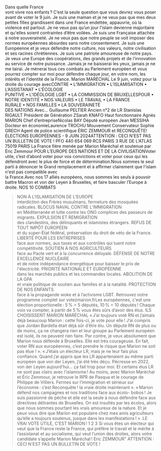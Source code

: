 Dans quelle France  
vont vivre nos enfants ?
C’est la seule question que vous devrez 
vous poser avant de voter le 9 juin.
Je suis une maman et je ne veux pas 
que mes deux petites filles grandissent 
dans une France endettée, appauvrie, où 
la violence est partout. Je ne veux pas 
qu’un jour l'islam devienne majoritaire et 
qu'elles soient contraintes d’être voilées.
Je suis une Française attachée à 
notre souveraineté. Je ne veux pas 
que notre peuple se voit imposer 
des normes européennes absurdes 
sans notre consentement.
Je suis une Européenne et je veux 
défendre notre culture, nos valeurs, notre 
civilisation et ses racines chrétiennes.
Je suis une patriote amoureuse de 
notre pays. Je veux une Europe des 
coopérations, des grands projets et de 
l'innovation au service de notre puissance.
Jamais je ne baisserai les yeux, jamais je 
ne me tairai. Je mènerai tous ces combats au 
Parlement européen et vous pourrez compter 
sur moi pour défendre chaque jour, en votre 
nom, les intérêts et l’identité de la France.
 Marion MARÉCHAL 
Le 9 juin, votez pour la droite du courage avecCONTRE
•  L’IMMIGRATION
•  L’ISLAMISATION
•  L’ASSISTANAT 
•  L'ÉCOLOGIE  
PUNITIVE
•  L'IDÉOLOGIE LGBT
•  LA COMMISSION 
DE BRUXELLESPOUR
•  NOTRE IDENTITÉ
•  NOS VALEURS
•  LE TRAVAIL 
•  LA FRANCE  
RURALE 
•  NOS FAMILLES
•  LA SOUVERAINETÉ  
DES NATIONS
Avec...
Guillaume PELTIER
Ancien n°2 de LR
Stanislas RIGAULT
Président de Génération ZSarah KNAFO
Haut fonctionnaire
Agnès MARION
Chef d’entrepriseNicolas BAY
Député européen
Jean MESSIHA
Docteur en économieLaurence TROCHU
Mouvement Conservateur
Sophie GRECH
Agent de police scientifique 
ÉRIC ZEMMOUR et RECONQUÊTE!
ÉLECTIONS EUROPÉENNES - 9 JUIN 2024ATTENTION : CECI N'EST PAS UN BULLETIN DE VOTE !   PFO 440 654 069 RCS PARIS 3 RUE DE L'ATLAS 75019 PARIS
La France fière menée par Marion Maréchal et soutenue par Éric Zemmour
POUR L’EUROPE DES NATIONS ET DE LA CIVILISATIONVoter utile, c’est 
d’abord voter pour 
vos convictions et 
voter pour ceux qui 
les défendront avec 
le plus de force et de 
détermination.Nous sommes le seul 
parti à dénoncer le 
Grand remplacement 
et à affirmer clairement 
que l'islam n'est pas 
compatible avec  
la France.Avec nos 17 alliés 
européens, nous 
sommes les seuls  à 
pouvoir battre Macron et 
von der Leyen à Bruxelles, 
et faire basculer 
l’Europe à droite.
NOS 10 COMBATS
>  NON À L'ISLAMISATION DE L'EUROPE  
interdiction des Frères musulmans, fermeture des mosquées radicales.
>  BLOCUS NAVAL CONTRE L'IMMIGRATION  
en Méditerranée et lutte contre les ONG complices des passeurs de migrants.
>  EXPULSION ET REMIGRATION  
des clandestins, des délinquants et islamistes étrangers.
>  REFUS DE TOUT IMPÔT EUROPÉEN  
et du super-État fédéral, préservation du droit de véto de la France.
>  LIBERTÉ POUR LES ENTREPRISES  
face aux normes, aux taxes et aux contrôles qui tuent notre compétitivité.
>  SOUTIEN À NOS AGRICULTEURS  
face au Pacte vert et à la concurrence déloyale.
>  DÉFENSE DE NOTRE EXCELLENCE NUCLÉAIRE  
et de notre indépendance énergétique pour baisser le prix de l'électricité.
>  PRIORITÉ NATIONALE ET EUROPÉENNE  
dans les marchés publics et les commandes locales.
>  ABOLITION DE LA GPA  
et vraie politique de soutien aux familles et à la natalité.
>  PROTECTION DE NOS ENFANTS  
face à la propagande woke et à l’activisme LGBT.
> Retrouvez notre 
programme complet sur 
votezmarion.frLes européennes, c'est une élection proportionelle :
5 % = 5 députés, 10 % = 10 députés !
Chaque voix va compter, à partir de 5 % vous êtes sûrs d’avoir des élus.
ILS CHOISISSENT 
MARION MARÉCHAL
« J’ai toujours voté RN et 
j’aimais déjà beaucoup 
Marion : cette fois-ci, je 
vote pour elle ! J’ai compris 
que Jordan Bardella était déjà 
sûr d’être élu. Un député RN 
de plus ou de moins, ça ne 
changera rien et leur groupe au 
Parlement européen est isolé, ils 
ne peuvent rien faire. Par contre, 
je veux absolument que Marion 
nous défende à Bruxelles. Elle 
est très courageuse. En fait, 
voter RN aux européennes, 
c’est prendre le risque que 
Marion ne soit pas élue ! ».
« J’étais un électeur LR, 
mais je ne leur fais plus 
confiance. Quand j’ai appris 
que les LR appartenaient au 
même parti européen que von 
der Leyen, j’ai été très déçu. 
Pécresse en 2022, von der Leyen 
aujourd’hui… ça fait trop pour 
moi. Et certains élus LR ne sont 
pas clairs avec l'islamisme ! Au 
moins, avec Marion Maréchal 
et Éric Zemmour, je retrouve 
le RPR de Pasqua et le courage 
de Philippe de Villiers. Fermes 
sur l’immigration et sérieux sur 
l’économie : c’est Reconquête !
la vraie droite maintenant ».
« Marion défend nos 
campagnes et nos 
traditions face aux écolo-
bobos ! Je suis passionné de 
pêche et elle est la seule à nous 
défendre face aux directives 
délirantes de Bruxelles. On est 
insultés par les écolos, alors 
que nous sommes pourtant 
les vrais amoureux de la 
nature. Et je peux vous dire 
que Marion est populaire chez 
mes amis agriculteurs  qu’elle 
a toujours soutenus, jusque 
dans les manifestations ! » .LE VRAI VOTE UTILE, C’EST MARION ! 
1
 2
 3
Si vous êtes
un électeur qui veut 
que la France reste la 
France, qui préfère le 
travail et le mérite à 
l’assistanat et au
socialisme, qui veut 
l’union des droites, 
alors votre candidate 
s’appelle Marion
Maréchal !
Eric ZEMMOUR" 
ATTENTION : CECI N'EST PAS UN BULLETIN DE VOTE !

